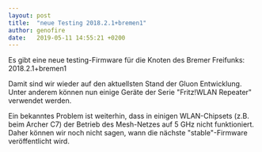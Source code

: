 ```yaml
---
layout: post
title:  "neue Testing 2018.2.1+bremen1"
author: genofire
date:   2019-05-11 14:55:21 +0200
---
```


Es gibt eine neue testing-Firmware für die Knoten des Bremer Freifunks: 2018.2.1+bremen1

Damit sind wir wieder auf den aktuellsten Stand der Gluon Entwicklung.
Unter anderem können nun einige Geräte der Serie "Fritz!WLAN Repeater" verwendet werden.

Ein bekanntes Problem ist weiterhin, dass in einigen WLAN-Chipsets (z.B. beim Archer C7) der Betrieb des Mesh-Netzes auf 5 GHz nicht funktioniert.
Daher können wir noch nicht sagen, wann die nächste "stable"-Firmware veröffentlicht wird.
